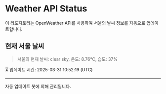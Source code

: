 
# Weather API Status

이 리포지토리는 OpenWeather API를 사용하여 서울의 날씨 정보를 자동으로 업데이트합니다.

## 현재 서울 날씨
> 서울의 현재 날씨: clear sky, 온도: 8.76°C, 습도: 37%

⏳ 업데이트 시간: 2025-03-31 10:52:19 (UTC)

---
자동 업데이트 봇에 의해 관리됩니다.
